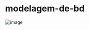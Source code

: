 # modelagem-de-bd 

![image](https://user-images.githubusercontent.com/42255137/201743777-0ce50bf9-57e9-43f2-a502-6d70491af2bc.png)
